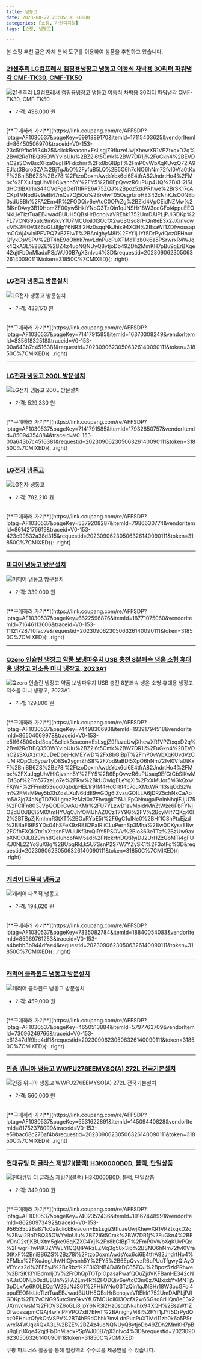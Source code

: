 ```yaml
---
title: 냉동고
date: 2023-08-27 23:05:06 +0800
categories: [쇼핑, 가전디지털]
tags: [쇼핑, 냉동고]

---
```


본 쇼핑 추천 글은 자체 분석 도구를 이용하여 상품을 추천하고 있습니다.
### [21센추리 LG컴프레셔 캠핑용냉장고 냉동고 이동식 차박용 30리터 파워냉각 CMF-TK30, CMF-TK50](https://link.coupang.com/re/AFFSDP?lptag=AF1030537&pageKey=6991889170&itemId=17115403625&vendorItemId=86450506970&traceid=V0-153-23c5f9fbc1634b25&clickBeacon=EsLsgjZ9fIuzeUwjXhewXR1VPZtxqxD2q%2BwI2RoTtBQ35OWYvIoUIu%2BZ2i6t5Cmk%2BW7DR1j%2FuGkn4%2BEVDnC2sSCw8scXFza0ugHPFdixhnr%2Fx8bGIBpT%2FmP0vWbXqKUvzQ72lA9EJlct3BcroSZA%2BjTgJbO%2FyfuB5LQ%2B5C6h7cNO6hNm72fvl0Vfa0tKxF%2BniBB6ZS%2Bz78i%2FtzoDoxmAwdsYcx6ci6E4tfrA82JndrtHo4%2FMbx%2FXuJqgUhVHlCjvsnh5Y%2FY5%2B6EpQvvzR6uPUp4UQ%2BXH2ISLdHC3lBXli1nS44OVdFgeOeITtIRPE6A75ZQJ%2Bpoz5zkPRhwe%2BrSK17oACKpTVNodGv9eBi47mQa7Oj5Qo%2BrvIwT05QsgrbrbHE342cNhKJsO0NEb0sdU8Bh%2FA2Em4R%2FODQiv6eVtcC0OPrZg%2BZid4VpCEidNZMw%2BIKnDAvy3B10HomZF00yw5HkiYNoG3TzQin1qJNSHr18W3ocGFoi4ppuEEONkLieTlztTuaEBJwadBUUH5QBsHrBcnojvaVREhk1752UmDAIPLjPJIGDKp%2FL7vCNG95utc9mGkvYfU7MCUoil0l3OcfX2w6SGsq8rHQn8eE3x2JXrnvcwsM%2FlOV3Z6oGLi8jIpY6NR3l2Hz0sqqNkJhix94XQH%2BsaWf1ZDfwossapmCGAj4wIxiPFVPQ7xB7EIwT%2BAnighyM8l%2FYf1jJYf5DrPydQcz0EHnurQfykCsVSPV%2BT4hE9dOhhk7mvLdnPucPuXTMd11zb0k6a5PSrwrxR4WJqk4QxA3L%2BZE%2BZ4z4uoNQNUyQ8ytjoDb49ZDh2MmKH7pBu9gErBXqe42qjtFbDnMladxPSpWJ00B7gX3nIvc4%3D&requestid=20230906230506326140090111&token=31850C%7CMIXED)
![21센추리 LG컴프레셔 캠핑용냉장고 냉동고 이동식 차박용 30리터 파워냉각 CMF-TK30, CMF-TK50](https://ads-partners.coupang.com/image1/DbCEPWuTVr2NZpLHDd45zsonllqZsJe-CpIN1TdHFF4-8b-YUgNKPNHn_EnNSgCqEtg85rDWyhkL9pss1gnEogYz1H8A6aNW8JorNpHV9szMauUHROJgtjIUEPkaefm5eInsFRZgzpFGouBF8QHSeeSYdCrYeea0VOSCQZTSZ70SofFE31Nsfhy3_l-iqLMJlOBRC7Ac1f40xUNwmKceVpDm6HQgC98r9a9zE16bBSh8UvCNgb70g_6K6amDYSnqct6h7EJ-BRrAurYzzgY6F-GPHMNSf_sz2Nf_XJruvTBcCpnE1A==)
- 가격: 498,000 원
<br>
[**구매하러 가기**](https://link.coupang.com/re/AFFSDP?lptag=AF1030537&pageKey=6991889170&itemId=17115403625&vendorItemId=86450506970&traceid=V0-153-23c5f9fbc1634b25&clickBeacon=EsLsgjZ9fIuzeUwjXhewXR1VPZtxqxD2q%2BwI2RoTtBQ35OWYvIoUIu%2BZ2i6t5Cmk%2BW7DR1j%2FuGkn4%2BEVDnC2sSCw8scXFza0ugHPFdixhnr%2Fx8bGIBpT%2FmP0vWbXqKUvzQ72lA9EJlct3BcroSZA%2BjTgJbO%2FyfuB5LQ%2B5C6h7cNO6hNm72fvl0Vfa0tKxF%2BniBB6ZS%2Bz78i%2FtzoDoxmAwdsYcx6ci6E4tfrA82JndrtHo4%2FMbx%2FXuJqgUhVHlCjvsnh5Y%2FY5%2B6EpQvvzR6uPUp4UQ%2BXH2ISLdHC3lBXli1nS44OVdFgeOeITtIRPE6A75ZQJ%2Bpoz5zkPRhwe%2BrSK17oACKpTVNodGv9eBi47mQa7Oj5Qo%2BrvIwT05QsgrbrbHE342cNhKJsO0NEb0sdU8Bh%2FA2Em4R%2FODQiv6eVtcC0OPrZg%2BZid4VpCEidNZMw%2BIKnDAvy3B10HomZF00yw5HkiYNoG3TzQin1qJNSHr18W3ocGFoi4ppuEEONkLieTlztTuaEBJwadBUUH5QBsHrBcnojvaVREhk1752UmDAIPLjPJIGDKp%2FL7vCNG95utc9mGkvYfU7MCUoil0l3OcfX2w6SGsq8rHQn8eE3x2JXrnvcwsM%2FlOV3Z6oGLi8jIpY6NR3l2Hz0sqqNkJhix94XQH%2BsaWf1ZDfwossapmCGAj4wIxiPFVPQ7xB7EIwT%2BAnighyM8l%2FYf1jJYf5DrPydQcz0EHnurQfykCsVSPV%2BT4hE9dOhhk7mvLdnPucPuXTMd11zb0k6a5PSrwrxR4WJqk4QxA3L%2BZE%2BZ4z4uoNQNUyQ8ytjoDb49ZDh2MmKH7pBu9gErBXqe42qjtFbDnMladxPSpWJ00B7gX3nIvc4%3D&requestid=20230906230506326140090111&token=31850C%7CMIXED){: .right}
<br>

---

### [LG전자 냉동고 방문설치](https://link.coupang.com/re/AFFSDP?lptag=AF1030537&pageKey=7141791585&itemId=16370308249&vendorItemId=83561832518&traceid=V0-153-00a643b7c4516381&requestid=20230906230506326140090111&token=31850C%7CMIXED)
![LG전자 냉동고 방문설치](https://ads-partners.coupang.com/image1/ep27xQ9cyjxZVOqNesTJ4w_RWRkKERGDYTNpbEGpW6CCMz4KPhcbbpJHJMdOpwVLL9SlcN518SKjpnDjOBC38ocLS2mHVulJWgtOMYTnJcaSRwg88oB2kdt9mZfj5Funvyk_QMyTDxORZrtovWb0pKWawu6kMxFix7WQU4rcQpIQ0YQPH2VUZI7eeBSuoVfYc3dfwb_zAjEW3LMVyP2BYEvC3Wztb9dVsXRjelHeKig_c8weVGHYKjeYOgOhUeHpKdlcomtFPyM_RIxOeQqsLw==)
- 가격: 433,170 원
<br>
[**구매하러 가기**](https://link.coupang.com/re/AFFSDP?lptag=AF1030537&pageKey=7141791585&itemId=16370308249&vendorItemId=83561832518&traceid=V0-153-00a643b7c4516381&requestid=20230906230506326140090111&token=31850C%7CMIXED){: .right}
<br>

---

### [LG전자 냉동고 200L 방문설치](https://link.coupang.com/re/AFFSDP?lptag=AF1030537&pageKey=7141791585&itemId=17932850757&vendorItemId=85094354884&traceid=V0-153-00a643b7c4516381&requestid=20230906230506326140090111&token=31850C%7CMIXED)
![LG전자 냉동고 200L 방문설치](https://ads-partners.coupang.com/image1/Alrzu7QZsrrRDohaAtZeBp8ib-I0DyDoKNXGeJBn4Iw0v3Lo0TNV_yHwdw96gbojpCttpOcbuWXEOH5_cEZLuB7-dvO_wOcRKd_OyjpHjnq8Ietv-ba3dURA_qvE4mP97PIvHwDnPsq9qPovAkhDEodEHAXC21kR0QfhpbQ7sQqNvl6ep2vs-7vWV2Yg4Wx0TvBjI1Q__4P3iS6-AAx6OnRi69eRURknqoRD71Ear3cmJThdWPSQ50zdtQHb13mc2MnDY5rQvk_ijuIxUSlrxmU=)
- 가격: 529,330 원
<br>
[**구매하러 가기**](https://link.coupang.com/re/AFFSDP?lptag=AF1030537&pageKey=7141791585&itemId=17932850757&vendorItemId=85094354884&traceid=V0-153-00a643b7c4516381&requestid=20230906230506326140090111&token=31850C%7CMIXED){: .right}
<br>

---

### [LG전자 냉동고](https://link.coupang.com/re/AFFSDP?lptag=AF1030537&pageKey=5379208287&itemId=7986630774&vendorItemId=86142176619&traceid=V0-153-423c99832a38d315&requestid=20230906230506326140090111&token=31850C%7CMIXED)
![LG전자 냉동고](https://ads-partners.coupang.com/image1/l9oO3XcbXh2lWWpNl1ceqI2hbauFOv88cQsfUiP-Qf4bM75LL1YDIAa3WWOsYpSVzCBhnZY39h5_mEGy4Q_0l8ilFnhrpdUrrqKr_M8c1QUAwef-qTuqsdQNxr-Q9C1gu04ozO8i8LcFAIxjz0tSvia6LO6tVn_PEfP3F8E0AIdlvfB5T5fxgJxiXUqNVxIBIr-Q8Flz2GskHfGZxYVN19fiQH8VZErAy0cZyJtZJQsecig9Bt8SmTn6-hhI_FJcNndcUawDcHNKMlXet0rneRP3lR91eTO3ZzkbZm9Rpr-Y)
- 가격: 782,210 원
<br>
[**구매하러 가기**](https://link.coupang.com/re/AFFSDP?lptag=AF1030537&pageKey=5379208287&itemId=7986630774&vendorItemId=86142176619&traceid=V0-153-423c99832a38d315&requestid=20230906230506326140090111&token=31850C%7CMIXED){: .right}
<br>

---

### [미디어 냉동고 방문설치](https://link.coupang.com/re/AFFSDP?lptag=AF1030537&pageKey=6622596876&itemId=18771075060&vendorItemId=71646113606&traceid=V0-153-11121728710fac7e&requestid=20230906230506326140090111&token=31850C%7CMIXED)
![미디어 냉동고 방문설치](https://ads-partners.coupang.com/image1/cyhiljf-OfWrz79ucy5rqbj2lgLLHWjg9VN1KOBV69wpx_TRilfvWSu4_yfU62GOe5qTCDpYTNiyD_YcL7h52DJzmaWQ6PS3IZ5aGLiUCbL_IkHlQQQpjqUN1WkFsdNSLiQfQ_cDYxJR45KllcZqugZax-3PsnTdlX9P4034_Z-qnDAIJGuSmQH_ybK_1AMimizsIqcbR-yKtTlJoapnu39HH4UQLJ__cf7Hh2ACzRmXAILfAepP24f8DbiKTlGJW7AhlNfwRNfAL3Gr9aqYpg==)
- 가격: 339,000 원
<br>
[**구매하러 가기**](https://link.coupang.com/re/AFFSDP?lptag=AF1030537&pageKey=6622596876&itemId=18771075060&vendorItemId=71646113606&traceid=V0-153-11121728710fac7e&requestid=20230906230506326140090111&token=31850C%7CMIXED){: .right}
<br>

---

### [Qzero 인슐린 냉장고 약품 보냉파우치 USB 충전 8분쾌속 냉온 소형 휴대용 냉장고 저소음 미니 냉장고, 2023A1](https://link.coupang.com/re/AFFSDP?lptag=AF1030537&pageKey=7449830693&itemId=19391794518&vendorItemId=86504069978&traceid=V0-153-e5ff64500cbd3ca0&clickBeacon=EsLsgjZ9fIuzeUwjXhewXR1VPZtxqxD2q%2BwI2RoTtBQ35OWYvIoUIu%2BZ2i6t5Cmk%2BW7DR1j%2FuGkn4%2BEVDnC2sSXuXzmXcJDeDpejHcMEYwD%2Fx8bGIBpT%2FmP0vWbXqKUvdVzClJMiRQpOb6ypwTyD8Se2ygmZhS8%2F7pd9aBDI5XpO6hNm72fvl0Vfa0tKxF%2BniBB6ZS%2Bz78i%2FtzoDoxmAwdsYcx6ci6E4tfrA82JndrtHo4%2FMbx%2FXuJqgUhVHlCjvsnh5Y%2FY5%2B6EpQvvzR6uPUsaq9EfGtCbSiKwMlDfSpf%2Fm577zeLo7e%2FRw%2BkUOwIgELeYgXl%2FxXMUor5MGkQxwFKjWF%2FFmi853uod0qbdpHEL1r91M4HcCr8t4c7ouXMxWRn13sqOdSzWm%2FMzM9ey5bXhZdsLXuN6ddE9wGDg6iZvzuGOILLA6jDRZ5chNxCaAbm5A3jq74oNgTD7KUigmzPzMzi0x7FhvagkTt5ULFpONnugaiPoInNhqlFJjU75%2FCIFn803JVpQODiiCwAUKMr%2FU7YLzwD1zvMpidrMnZtWze6PbFYNjO2dUOJBCi5M0XmHYUgCJhfOMUhAZ0CzT7Y9G%2FV%2BcyMIf7QKg40l2%2BTBpZjKmhmR3tXT%2BOxRYbE5t%2F6gC1uINe0%2BHf1C8hPtxEjzd%2BBaFI9FSYDs04hSFeK9zRBB2PaIRIiCLuPernSp3Mha%2Bw0CKysaEBw2FCfbFXQk7tx1xXtzsnFWUUKf3tvQiRY5PSOVv%2Blo363eTTz%2BzUw9axpXNOOJL8Z9mh8GcIuhopfAM5ad%2FNckrtnDQtRyiDJ2UrHZzGoMTi4gFUKJ0NL2ZYoSuX8g%2BUbqRkLk5U7SsnP2S7W7YZySK1%2F3otFg%3D&requestid=20230906230506326140090111&token=31850C%7CMIXED)
![Qzero 인슐린 냉장고 약품 보냉파우치 USB 충전 8분쾌속 냉온 소형 휴대용 냉장고 저소음 미니 냉장고, 2023A1](https://ads-partners.coupang.com/image1/4ZHHi_5h3Usfis334bhU1AvrVgHq42nAXEyRVhKuJVk4ZQUXSSO7lf5rN3zBg7dbyYOfDl5ngDu2JXOA5SQJ8vKe_5nDNlX-bFnRYgazVWe-kZX1X3yjPExt7xDEEDO1x2MBJXQm49gbLoNpl4_uj6FhYCWLInuoVjq2hR2nAoTD1Ce-lf0rqV6ZVS8RDxIom9_wUDuP4_5LiXDPWFMl1RGfdkwd4gZIBbCIx-6DhYSRy-f4R6OyhyqIMBmzdqhqdxts24waxXi_mD7TIPayJqpiwa2bx-zBg2idnV4QFASdt6wKPw==)
- 가격: 129,800 원
<br>
[**구매하러 가기**](https://link.coupang.com/re/AFFSDP?lptag=AF1030537&pageKey=7449830693&itemId=19391794518&vendorItemId=86504069978&traceid=V0-153-e5ff64500cbd3ca0&clickBeacon=EsLsgjZ9fIuzeUwjXhewXR1VPZtxqxD2q%2BwI2RoTtBQ35OWYvIoUIu%2BZ2i6t5Cmk%2BW7DR1j%2FuGkn4%2BEVDnC2sSXuXzmXcJDeDpejHcMEYwD%2Fx8bGIBpT%2FmP0vWbXqKUvdVzClJMiRQpOb6ypwTyD8Se2ygmZhS8%2F7pd9aBDI5XpO6hNm72fvl0Vfa0tKxF%2BniBB6ZS%2Bz78i%2FtzoDoxmAwdsYcx6ci6E4tfrA82JndrtHo4%2FMbx%2FXuJqgUhVHlCjvsnh5Y%2FY5%2B6EpQvvzR6uPUsaq9EfGtCbSiKwMlDfSpf%2Fm577zeLo7e%2FRw%2BkUOwIgELeYgXl%2FxXMUor5MGkQxwFKjWF%2FFmi853uod0qbdpHEL1r91M4HcCr8t4c7ouXMxWRn13sqOdSzWm%2FMzM9ey5bXhZdsLXuN6ddE9wGDg6iZvzuGOILLA6jDRZ5chNxCaAbm5A3jq74oNgTD7KUigmzPzMzi0x7FhvagkTt5ULFpONnugaiPoInNhqlFJjU75%2FCIFn803JVpQODiiCwAUKMr%2FU7YLzwD1zvMpidrMnZtWze6PbFYNjO2dUOJBCi5M0XmHYUgCJhfOMUhAZ0CzT7Y9G%2FV%2BcyMIf7QKg40l2%2BTBpZjKmhmR3tXT%2BOxRYbE5t%2F6gC1uINe0%2BHf1C8hPtxEjzd%2BBaFI9FSYDs04hSFeK9zRBB2PaIRIiCLuPernSp3Mha%2Bw0CKysaEBw2FCfbFXQk7tx1xXtzsnFWUUKf3tvQiRY5PSOVv%2Blo363eTTz%2BzUw9axpXNOOJL8Z9mh8GcIuhopfAM5ad%2FNckrtnDQtRyiDJ2UrHZzGoMTi4gFUKJ0NL2ZYoSuX8g%2BUbqRkLk5U7SsnP2S7W7YZySK1%2F3otFg%3D&requestid=20230906230506326140090111&token=31850C%7CMIXED){: .right}
<br>

---

### [캐리어 다목적 냉동고](https://link.coupang.com/re/AFFSDP?lptag=AF1030537&pageKey=7335082784&itemId=18840054083&vendorItemId=85969761253&traceid=V0-153-a4bebb3b944dfae4&requestid=20230906230506326140090111&token=31850C%7CMIXED)
![캐리어 다목적 냉동고](https://ads-partners.coupang.com/image1/onGtPXrhz38m-EV-ovJjPhph9xzV76eFrx7-bHb2tED5MvC4RmoDdv6ARvEFX9zSjvOBmo5YfzSsV3KhPh0pyNGTD7l2geWQLFxl3AgIuS5N_jfgiMK5oaJ-XNKxBz8csDdEjtcW9iyP3QuozDMjgFI5GxN_rmfCCXAtv_iR0ZF22XbX1BTP7u0hZnN0ugrjXe5spPV-gjerSL-IUODSl2JHfcmnYOtolRJjqCAwjfSVOFRO6LxlV9_025czAgJlnSfIJlsoUXNykNzZYZ9C)
- 가격: 194,620 원
<br>
[**구매하러 가기**](https://link.coupang.com/re/AFFSDP?lptag=AF1030537&pageKey=7335082784&itemId=18840054083&vendorItemId=85969761253&traceid=V0-153-a4bebb3b944dfae4&requestid=20230906230506326140090111&token=31850C%7CMIXED){: .right}
<br>

---

### [캐리어 클라윈드 냉동고 방문설치](https://link.coupang.com/re/AFFSDP?lptag=AF1030537&pageKey=4650513884&itemId=5797763709&vendorItemId=73096249766&traceid=V0-153-c61347dff9be4df1&requestid=20230906230506326140090111&token=31850C%7CMIXED)
![캐리어 클라윈드 냉동고 방문설치](https://ads-partners.coupang.com/image1/8kuFiQkbPdfK-_zn8vEjt_2_IR6qlSjoemXQ3PSwi4cyTF9LHoFc4Uikc-76AASQkeIgZXGlQwj_4CTdXH9pY3aAPUB-LHX69CZMet_L2vdOIouPCFNH9fOze135Gu6qgk5YEjyUFXaDaj7OKzbQdcV832yD9iGqxjSMcQTCH7Jpzu5iToX7IWeuauQpuDErxGTY8jXC40oAyDeqMBQqFM2oda-A-nl_sPQVQhXpTTaahqw5LrbIMfgsjixU9qw0aBpNttdUdqMNcNqzAHbivA==)
- 가격: 459,000 원
<br>
[**구매하러 가기**](https://link.coupang.com/re/AFFSDP?lptag=AF1030537&pageKey=4650513884&itemId=5797763709&vendorItemId=73096249766&traceid=V0-153-c61347dff9be4df1&requestid=20230906230506326140090111&token=31850C%7CMIXED){: .right}
<br>

---

### [인증 위니아 냉동고 WWFU276EEMYSO(A) 272L 전국기본설치](https://link.coupang.com/re/AFFSDP?lptag=AF1030537&pageKey=6531622891&itemId=14509440828&vendorItemId=81752378099&traceid=V0-153-e59bac68c276af4b&requestid=20230906230506326140090111&token=31850C%7CMIXED)
![인증 위니아 냉동고 WWFU276EEMYSO(A) 272L 전국기본설치](https://ads-partners.coupang.com/image1/qOxhzk7CECaWHOkuqIOG033YxEeV6YyvYxD91gr-0AyxVl-uOyuoZjsuYCk1Ah8VMdl80xatdrVHzwoQ6Z8EDVs2t7f_HWYqeH1IWfBNITCQXa23jLRL32z04UzWMr4kAoDdcD3V7VoMdzdN5ryugqotMjx2vye21sTT6GwsoGf9RewgosGsgG26TyyC9UHAcOZlV7MTNCoGkj-ulmn4Zva8V9y6nk-bnXNYYWP-34Qj_hurwlfjadMx5F7DZu_PM2RqIWcvbn8TS-4qPZn-W5eWbcnum2kKtPeqBp17nik=)
- 가격: 560,000 원
<br>
[**구매하러 가기**](https://link.coupang.com/re/AFFSDP?lptag=AF1030537&pageKey=6531622891&itemId=14509440828&vendorItemId=81752378099&traceid=V0-153-e59bac68c276af4b&requestid=20230906230506326140090111&token=31850C%7CMIXED){: .right}
<br>

---

### [현대큐밍 더 글라스 제빙기(블랙) H3K0000B0D, 블랙, 단일상품](https://link.coupang.com/re/AFFSDP?lptag=AF1030537&pageKey=7402352436&itemId=19162448991&vendorItemId=86280973492&traceid=V0-153-956535c28a871c0a&clickBeacon=EsLsgjZ9fIuzeUwjXhewXR1VPZtxqxD2q%2BwI2RoTtBQ35OWYvIoUIu%2BZ2i6t5Cmk%2BW7DR1j%2FuGkn4%2BEVDnC2sfjKBUXtm5gke96qKZXC4Yj%2Fx8bGIBpT%2FmP0vWbXqKUvPQx%2FwgrF1wPiK3ZYWEYIQQQlPARzEZMq3g58x3i6%2BSNO6hNm72fvl0Vfa0tKxF%2BniBB6ZS%2Bz78i%2FtzoDoxmAwdsYcx6ci6E4tfrA82JndrtHo4%2FMbx%2FXuJqgUhVHlCjvsnh5Y%2FY5%2B6EpQvvzR6uPUuTfgwyQIAyOVEfccs2d%2FE5yJ%2BzRbz%2F3K9NB4DJ6tDC85ZQJ%2Bpoz5zkPRhwe%2BrSK13YlBdrmljOV%2FrDhQpTOTpIOpasaPwafQOuZjdVKFBanHE342cNhKJsO0NEb0sdU8Bh%2FA2Em4R%2FODQiv6eVtcC3m6z7ABxixbYvMNTj53pDLxAe6KOLEQafW29JNJS61%2FHkiYNoG3TzQin1qJNSHr18W3ocGFoi4ppuEEONkLieTlztTuaEBJwadBUUH5QBsHrBcnojvaVREhk1752UmDAIPLjPJIGDKp%2FL7vCNG95utc9mGkvYfU7MCUoil0l3OcfX2w6SGsq8rHQn8eE3x2JXrnvcwsM%2FlOV3Z6oGLi8jIpY6NR3l2Hz0sqqNkJhix94XQH%2BsaWf1ZDfwossapmCGAj4wIxiPFVPQ7xB7EIwT%2BAnighyM8l%2FYf1jJYf5DrPydQcz0EHnurQfykCsVSPV%2BT4hE9dOhhk7mvLdnPucPuXTMd11zb0k6a5PSrwrxR4WJqk4QxA3L%2BZE%2BZ4z4uoNQNUyQ8ytjoDb49ZDh2MmKH7pBu9gErBXqe42qjtFbDnMladxPSpWJ00B7gX3nIvc4%3D&requestid=20230906230506326140090111&token=31850C%7CMIXED)
![현대큐밍 더 글라스 제빙기(블랙) H3K0000B0D, 블랙, 단일상품](https://ads-partners.coupang.com/image1/JwNgYvlb595ITE92J0WQ4PM5BdFzt6sxyXpYpjqW9f5SAmbCWopuEj-p2GYywbE3ZeC5xd96eY_6cITy_yJmhfYTuzb1Aj00oUxHrIPbYIH59nUCzV8g83OX1-dIhVv9whaKwIdKY3vK3Y3lEDj_twvvMcwr-QjTvefRKgk9x3kpvlx0CL_tA7ngQMTCp2ZrBs73J29vx4UFirxX-7FAzKuS-_qvvJH7eHdCLnveSToP4ZWK2SFEmaM7rHacpQN1iFOUhTgndfHo_j7BVTrM-rN_0Cl6it8qcaVUT1CVMdkbU2sE)
- 가격: 349,000 원
<br>
[**구매하러 가기**](https://link.coupang.com/re/AFFSDP?lptag=AF1030537&pageKey=7402352436&itemId=19162448991&vendorItemId=86280973492&traceid=V0-153-956535c28a871c0a&clickBeacon=EsLsgjZ9fIuzeUwjXhewXR1VPZtxqxD2q%2BwI2RoTtBQ35OWYvIoUIu%2BZ2i6t5Cmk%2BW7DR1j%2FuGkn4%2BEVDnC2sfjKBUXtm5gke96qKZXC4Yj%2Fx8bGIBpT%2FmP0vWbXqKUvPQx%2FwgrF1wPiK3ZYWEYIQQQlPARzEZMq3g58x3i6%2BSNO6hNm72fvl0Vfa0tKxF%2BniBB6ZS%2Bz78i%2FtzoDoxmAwdsYcx6ci6E4tfrA82JndrtHo4%2FMbx%2FXuJqgUhVHlCjvsnh5Y%2FY5%2B6EpQvvzR6uPUuTfgwyQIAyOVEfccs2d%2FE5yJ%2BzRbz%2F3K9NB4DJ6tDC85ZQJ%2Bpoz5zkPRhwe%2BrSK13YlBdrmljOV%2FrDhQpTOTpIOpasaPwafQOuZjdVKFBanHE342cNhKJsO0NEb0sdU8Bh%2FA2Em4R%2FODQiv6eVtcC3m6z7ABxixbYvMNTj53pDLxAe6KOLEQafW29JNJS61%2FHkiYNoG3TzQin1qJNSHr18W3ocGFoi4ppuEEONkLieTlztTuaEBJwadBUUH5QBsHrBcnojvaVREhk1752UmDAIPLjPJIGDKp%2FL7vCNG95utc9mGkvYfU7MCUoil0l3OcfX2w6SGsq8rHQn8eE3x2JXrnvcwsM%2FlOV3Z6oGLi8jIpY6NR3l2Hz0sqqNkJhix94XQH%2BsaWf1ZDfwossapmCGAj4wIxiPFVPQ7xB7EIwT%2BAnighyM8l%2FYf1jJYf5DrPydQcz0EHnurQfykCsVSPV%2BT4hE9dOhhk7mvLdnPucPuXTMd11zb0k6a5PSrwrxR4WJqk4QxA3L%2BZE%2BZ4z4uoNQNUyQ8ytjoDb49ZDh2MmKH7pBu9gErBXqe42qjtFbDnMladxPSpWJ00B7gX3nIvc4%3D&requestid=20230906230506326140090111&token=31850C%7CMIXED)


쿠팡 파트너스 활동을 통해 일정액의 수수료를 제공받을 수 있습니다.
